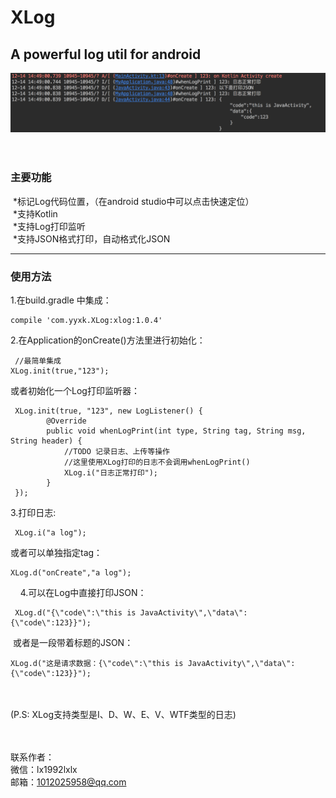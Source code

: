 # XLog
A powerful log util for android
---------------
![image](https://github.com/lx1992lx/XLog/blob/master/proPic.png)
<br><br><br>

### 主要功能<br>
  *标记Log代码位置，（在android studio中可以点击快速定位）<br>
  *支持Kotlin<br>
  *支持Log打印监听<br>
  *支持JSON格式打印，自动格式化JSON<br>
  
  
---------------


### 使用方法<br>
1.在build.gradle 中集成：<br>

    compile 'com.yyxk.XLog:xlog:1.0.4'

2.在Application的onCreate()方法里进行初始化：<br>

     //最简单集成
    XLog.init(true,"123");
     

  或者初始化一个Log打印监听器：<br>
    
     XLog.init(true, "123", new LogListener() {
            @Override
            public void whenLogPrint(int type, String tag, String msg, String header) {
                //TODO 记录日志、上传等操作
                //这里使用XLog打印的日志不会调用whenLogPrint()
                XLog.i("日志正常打印");
            }
     });
     
3.打印日志:<br>


     XLog.i("a log");
     
  或者可以单独指定tag：<br>
    
    XLog.d("onCreate","a log");
     
4.可以在Log中直接打印JSON：<br>
   
   
     XLog.d("{\"code\":\"this is JavaActivity\",\"data\":{\"code\":123}}");
     
  或者是一段带着标题的JSON：<br>
  
  
    XLog.d("这是请求数据：{\"code\":\"this is JavaActivity\",\"data\":{\"code\":123}}");
    
 <br><br>
(P.S: XLog支持类型是I、D、W、E、V、WTF类型的日志)<br>

<br><br>
联系作者：
<br>
微信：lx1992lxlx
<br>
邮箱：1012025958@qq.com


